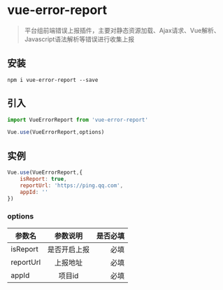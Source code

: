 # vue-error-report

> 平台组前端错误上报插件，主要对静态资源加载、Ajax请求、Vue解析、Javascript语法解析等错误进行收集上报

## 安装

```
npm i vue-error-report --save
```

## 引入

```javascript
import VueErrorReport from 'vue-error-report'

Vue.use(VueErrorReport,options)
```

## 实例
```javascript
Vue.use(VueErrorReport,{
    isReport: true,
    reportUrl: 'https://ping.qq.com',
    appId: ''
})
```

### options

| 参数名 | 参数说明 | 是否必填 |
| - | :-: | -:|
| isReport |  是否开启上报 | 必填 |
| reportUrl | 上报地址 | 必填 |
| appId     | 项目id  | 必填 |